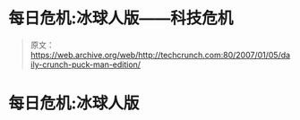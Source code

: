 # 每日危机:冰球人版——科技危机

> 原文：<https://web.archive.org/web/http://techcrunch.com:80/2007/01/05/daily-crunch-puck-man-edition/>

# 每日危机:冰球人版
